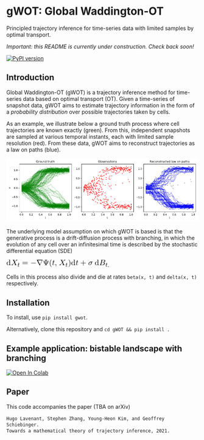 # gWOT: Global Waddington-OT

Principled trajectory inference for time-series data with limited samples by optimal transport.

*Important: this README is currently under construction. Check back soon!*

[![PyPI version](https://badge.fury.io/py/gwot.svg)](https://badge.fury.io/py/gwot)

## Introduction

Global Waddington-OT (gWOT) is a trajectory inference method for time-series data based on optimal transport (OT).
Given a time-series of snapshot data, gWOT aims to estimate trajectory information in the form of a _probability distribution_ over possible trajectories taken by cells.

As an example, we illustrate below a ground truth process where cell trajectories are known exactly (green). From this, independent snapshots are sampled at various temporal instants, each with limited sample resolution (red). From these data, gWOT aims to reconstruct trajectories as a law on paths (blue).

![Example sample path reconstruction](aux_files/illustration.png)

The underlying model assumption on which gWOT is based is that the generative process is a drift-diffusion process with branching, in which the evolution of any cell over an infinitesimal time is described by the stochastic differential equation (SDE) 

![Diffusion-drift SDE](aux_files/sde.png).

Cells in this process also divide and die at rates `beta(x, t)` and `delta(x, t)` respectively.

## Installation

To install, use `pip install gwot`.

Alternatively, clone this repository and `cd gWOT && pip install .`

## Example application: bistable landscape with branching
[![Open In Colab](https://colab.research.google.com/assets/colab-badge.svg)](https://colab.research.google.com/github/zsteve/gWOT/blob/main/examples/gWOT_example.ipynb)

## Paper

This code accompanies the paper (TBA on arXiv)
```
Hugo Lavenant, Stephen Zhang, Young-Heon Kim, and Geoffrey Schiebinger.
Towards a mathematical theory of trajectory inference, 2021. 
```
